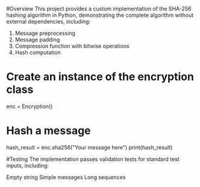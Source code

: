 #Overview
This project provides a custom implementation of the SHA-256 hashing algorithm in Python, demonstrating the complete algorithm without external dependencies, including:

1. Message preprocessing
2. Message padding
3. Compression function with bitwise operations
4. Hash computation


# Create an instance of the encryption class
enc = Encryption()

# Hash a message
hash_result = enc.sha256("Your message here")
print(hash_result)

#Testing
The implementation passes validation tests for standard test inputs, including:

Empty string
Simple messages
Long sequences
